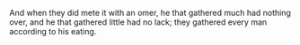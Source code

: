 And when they did mete it with an omer, he that gathered much had nothing over, and he that gathered little had no lack; they gathered every man according to his eating.
